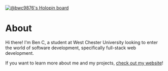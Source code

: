 [![@bwc9876's Holopin board](https://holopin.me/bwc9876)](https://holopin.io/@bwc9876)

# About

Hi there! I'm Ben C, a student at West Chester University looking to enter the world of software development, specifically full-stack web development.

If you want to learn more about me and my projects, [check out my website](https://bwc9876.dev/)!

